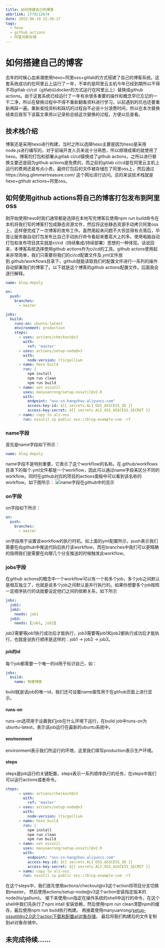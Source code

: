 ```yaml
---
title: 如何搭建自己的博客
abbrlink: 2770212674
date: 2022-06-19 22:38:17
tags:
  - hexo
  - github actions
  - 阿里对象存储
---
```


# 如何搭建自己的博客
去年的时候心血来潮使用hexo+阿里oss+gitlab的方式搭建了自己的博客系统。这套系统成功的在阿里云上运行了一年，不幸的是阿里云主机今年已经到期所以不得不将gitlab ci/cd（gitlab以docker的方式运行在阿里云上）替换成github actions。由于这套系统已经运行了一年有余很多重要的操作和概念早已忘记的一干二净，所以在替换过程中不得不重新翻看资料进行学习，以前遇到的坑也还要重新再踩一遍。重新查找资料和踩坑的过程自不必说十分浪费时间，所以在本次替换结束后我写下该篇文章用以记录和总结这次替换的过程，方便以后查看。

## 技术栈介绍
博客还是采用hexo进行构建，当时之所以选择hexo主要是因为hexo是采用node.js进行编写的，对于前端开发人员来说十分熟悉，所以顺理成章的就使用了hexo。博客的打包和部署从gitlab ci/cd替换成了github actions，之所以进行替换主要还是因为github actions是免费的，而之前的gitlab ci/cd是在阿里云主机上运行的费用还是有点小贵。最终打包后的文件被存储在了阿里oss上，然后通过https://blog.glimmertreasure.com/ 这个网址进行访问。总的来说技术栈就是hexo+github actions+阿里oss。

## 如何使用github actions将自己的博客打包发布到阿里oss
刚开始使用hexo时我们通常都是选择在本地写完博客后使用npm run build命令在本机将我们写的博客打包成静态资源文件，然后将这些静态资源手动拷贝阿里oss上，这样便完成了一次博客的发布工作。虽然用起来问题不大但显得有点落后，毕竟让服务器自动打包发布比自己手动执行命令看起来要高大上的多。使用电脑自动打包和发布项目其实就是ci/cd（持续集成/持续部署）思想的一种体现。话说回来，本博客系统选择使用github actions作为ci/cd的工具。github actons使用起来非常简单，我们只需要将我们的ci/cd配置文件及.yml文件放到.github/workflows目录下，github就能读取我们的配置文件进行一系列的操作自动部署我们的博客了。以下就是这个博客的github actions配置文件。后面我会逐行解释。
```yml
name: blog-depoly

on:
  push:
    branches:
      - master

jobs:
  build:
    runs-on: ubuntu-latest
    environment: production
    steps:
      - uses: actions/checkout@v3
        with:
          ref: 'master'
      - uses: actions/setup-node@v3
        with:
          node-version: lts/gallium
      - name: hexo build
        run: |
          npm install
          npm run clean
          npm run build
      - name: set ossutil
        uses: manyuanrong/setup-ossutil@v2.0
        with:
          endpoint: "oss-cn-hangzhou.aliyuncs.com"
          access-key-id: ${{ secrets.ALI_OSS_ASSCESS_ID }}
          access-key-secret: ${{ secrets.ALI_OSS_ASSCESS_SECRET }}
      - name: copy to ali-oss
        run: ossutil cp public oss://blog-example-com -rf
```
### name字段
首先是name字段如下所示：
```yml
name: blog-depoly 
```
name字段不是特别重要，它表示了这个workflow的名称。在.github/workflows目录下的每个.yml文件都是一个workflow，因此可以通过name字段来区分不同的workflow。同时在github对应的项目的actions面板中可以看到该名称的workflow。如下图所示：
![name字段在github中的显示](https://picture-glimmertreasure-com.oss-cn-hangzhou.aliyuncs.com/20220623225856.png)
### on字段
on字段如下所示：
```yml
on:
  push:
    branches:
      - master
```
on字段用于设置该workflow的执行时机，如上面的yml配置所示，push表示我们需要在向github中推送代码后执行该workflow，而在branches中我们可以更精确的指明我们是需要在向哪几个分支推送的时候触发此workflow。
### jobs字段
在github actions的概念中一个workflow可以有一个和多个job，多个job之间默认是相互独立了，也就是说多个job之间默认是并行执行的。如果你想要多个job按照一定顺序执行的话就要设定他们之间的依赖关系，如下所示
```yml
jobs:
  job1:
  job2:
    needs: job1
  job3:
    needs: [job1, job2]
```
job2需要等job1执行成功后才能执行，job3需要等job1和job2都执行成功后才能执行，也就是说执行顺序是这样的：job1 -> job2 -> job3。
#### job的id
每个job都需要一个唯一的id用于标识自己，如：
```yml
jobs:
  build:
    name: 构建博客
```
build就是该job的唯一id，我们还可设置name属性用于在github页面上进行显示。
#### runs-on
runs-on选项用于设置我们job在什么环境下运行，在build job中runs-on为ubuntu-latest，表示该job运行在最新的ubuntu系统中。
#### environment
environment表示我们所运行的环境，这里我们填写production表示生产环境。
#### steps
steps是job运行的关键配置，steps表示一系列顺序执行的任务，在steps中我们可以运行actions或者命令。
```yml
steps:
      - uses: actions/checkout@v3
        with:
          ref: 'master'
      - uses: actions/setup-node@v3
        with:
          node-version: lts/gallium
      - name: hexo build
        run: |
          npm install
          npm run clean
          npm run build
      - name: set ossutil
        uses: manyuanrong/setup-ossutil@v2.0
        with:
          endpoint: "oss-cn-hangzhou.aliyuncs.com"
          access-key-id: ${{ secrets.ALI_OSS_ASSCESS_ID }}
          access-key-secret: ${{ secrets.ALI_OSS_ASSCESS_SECRET }}
      - name: copy to ali-oss
        run: ossutil cp public oss://blog-example-com -rf
```
在这个steps中，我们首先使用actions/checkout@v3这个action将项目分支切换到master。
然后使用actions/setup-node@v3这个action安装指定版本的node(lts/gallium)。
接下来使用run指定在操作系统的shell中运行的命令，在这个shell中我们先执行了npm intall 安装依赖，然后使用npm run clean清楚npm的缓存，最后使用npm run build执行构建。
再接着使用manyuanrong/setup-ossutil@v2.0这个action下载和配置ali对象存储。
最后将我们构建后的文件复制到ali对象存储中。
## 未完成待续......
